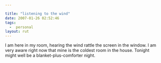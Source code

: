 ```yaml
---

title: "listening to the wind"
date: 2007-01-26 02:52:46
tags:
  -  personal
layout: rut
---
```


I am here in my room, hearing the wind rattle the screen in the window.  I am very aware right now that mine is the coldest room in the house.  Tonight might well be a blanket-plus-comforter night.

